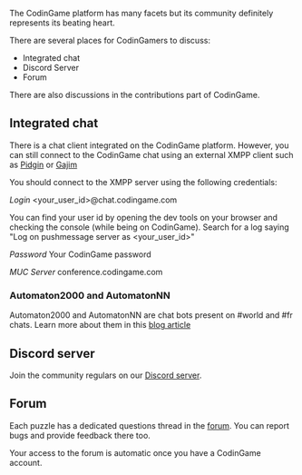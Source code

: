 The CodinGame platform has many facets but its community definitely represents its beating heart. 

There are several places for CodinGamers to discuss:

- Integrated chat
- Discord Server
- Forum

There are also discussions in the contributions part of CodinGame.

## Integrated chat

There is a chat client integrated on the CodinGame platform. However, you can still connect to the CodinGame chat using an external XMPP client such as [Pidgin](https://pidgin.im/) or [Gajim](https://gajim.org/)

You should connect to the XMPP server using the following credentials:

*Login*
<your_user_id>@chat.codingame.com

You can find your user id by opening the dev tools on your browser and checking the console (while being on CodinGame). Search for a log saying "Log on pushmessage server as <your_user_id>"

*Password*
Your CodinGame password

*MUC Server*
conference.codingame.com

### Automaton2000 and AutomatonNN

Automaton2000 and AutomatonNN are chat bots present on #world and #fr chats. Learn more about them in this [blog article](https://www.codingame.com/blog/markov-chain-automaton2000/)

## Discord server

Join the community regulars on our [Discord server](https://discord.gg/qAKXEEv).

## Forum

Each puzzle has a dedicated questions thread in the [forum](https://www.codingame.com/forum). You can report bugs and provide feedback there too.

Your access to the forum is automatic once you have a CodinGame account.